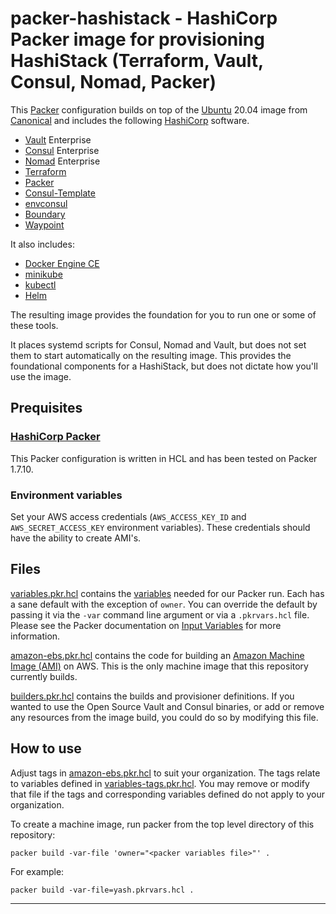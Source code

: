 # packer-hashistack - HashiCorp Packer image for provisioning HashiStack (Terraform, Vault, Consul, Nomad, Packer)

This [Packer](https://packer.io/) configuration builds on top of the [Ubuntu](https://ubuntu.com) 20.04 image from [Canonical](https://canonical.com/) and includes the following [HashiCorp](https://www.hashicorp.com) software.
* [Vault](https://vaultproject.io) Enterprise
* [Consul](https://consul.io) Enterprise
* [Nomad](https://nomadproject.io) Enterprise
* [Terraform](https://terraform.io)
* [Packer](https://packer.io)
* [Consul-Template](https://github.com/hashicorp/consul-template)
* [envconsul](https://github.com/hashicorp/envconsul)
* [Boundary](https://boundaryproject.io)
* [Waypoint](https://waypointproject.io)

It also includes:
* [Docker Engine CE](https://www.docker.com/)
* [minikube](https://minikube.sigs.k8s.io/docs/)
* [kubectl](https://kubernetes.io/docs/tasks/tools/)
* [Helm](https://helm.sh)

The resulting image provides the foundation for you to run one or some of these tools.

It places systemd scripts for Consul, Nomad and Vault, but does not set them to start automatically on the resulting image. This provides the foundational components for a HashiStack, but does not dictate how you'll use the image.

## Prequisites

### [HashiCorp Packer](https://releases.hashicorp.com/packer/)
This Packer configuration is written in HCL and has been tested on Packer 1.7.10.

### Environment variables
Set your AWS access credentials (`AWS_ACCESS_KEY_ID` and `AWS_SECRET_ACCESS_KEY` environment variables). These credentials should have the ability to create AMI's.

## Files
[variables.pkr.hcl](variables.pkr.hcl) contains the [variables](https://packer.io/docs/configuration/from-1.5/variables.html) needed for our Packer run. Each has a sane default with the exception of `owner`. You can override the default by passing it via the `-var` command line argument or via a `.pkrvars.hcl` file. Please see the Packer documentation on [Input Variables](https://packer.io/docs/configuration/from-1.5/variables.html) for more information.

[amazon-ebs.pkr.hcl](amazon-ebs.pkr.hcl) contains the code for building an [Amazon Machine Image (AMI)](https://docs.aws.amazon.com/AWSEC2/latest/UserGuide/AMIs.html) on AWS. This is the only machine image that this repository currently builds.

[builders.pkr.hcl](builders.pkr.hcl) contains the builds and provisioner definitions. If you wanted to use the Open Source Vault and Consul binaries, or add or remove any resources from the image build, you could do so by modifying this file.

## How to use

Adjust tags in [amazon-ebs.pkr.hcl](amazon-ebs.pkr.hcl) to suit your organization. The tags relate to variables defined in [variables-tags.pkr.hcl](variables-tags.pkr.hcl). You may remove or modify that file if the tags and corresponding variables defined do not apply to your organization.

To create a machine image, run packer from the top level directory of this repository:

```
packer build -var-file 'owner="<packer variables file>"' .
```

For example:

```
packer build -var-file=yash.pkrvars.hcl .
```

---
